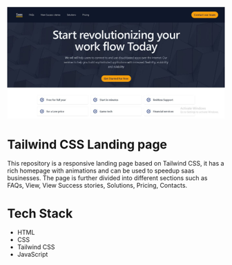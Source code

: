 ![tailwindcss-landingpage](https://github.com/Shaukat-AB/tailwindcss-landing-page/blob/main/tailwind-landingpage.jpg?raw=true)

# Tailwind CSS Landing page
 This repository is a responsive landing page based on Tailwind CSS, it has a rich homepage with animations and can be used to speedup saas businesses. The page is further divided into different sections such as FAQs, View, View Success stories, Solutions, Pricing, Contacts.


# Tech Stack
- HTML
- CSS
- Tailwind CSS
- JavaScript 
